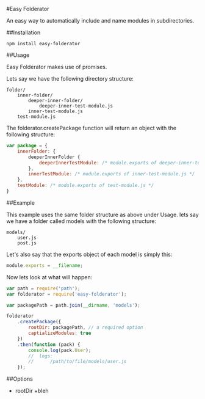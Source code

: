 #Easy Folderator

An easy way to automatically include and name modules in subdirectories.

##Installation

```
npm install easy-folderator
```

##Usage

Easy Folderator makes use of promises.

Lets say we have the following directory structure:

```
folder/
	inner-folder/
		deeper-inner-folder/
			deeper-inner-test-module.js
		inner-test-module.js
	test-module.js
```

The folderator.createPackage function will return an object with the following structure:

```js
var package = {
	innerFolder: {
		deeperInnerFolder {
			deeperInnerTestModule: /* module.exports of deeper-inner-test-module.js */
		},
		innerTestModule: /* module.exports of inner-test-module.js */
	},
	testModule: /* module.exports of test-module.js */
}
```

##Example

This example uses the same folder structure as above under Usage.  lets say we have a folder called models with the following structure:

```
models/
	user.js
	post.js
```

Let's also say that the exports object of each model is simply this:

```js
module.exports = __filename;
```

Now lets look at what will happen:

```js
var path = require('path');
var folderator = require('easy-folderator');

var packagePath = path.join(__dirname, 'models');

folderator
	.createPackage({
		rootDir: packagePath, // a required option
		captializeModules: true
	})
	.then(function (pack) {
		console.log(pack.User);
		//	logs:
		//		/path/to/file/models/user.js
	});
```

##Options

+	rootDir
	+bleh